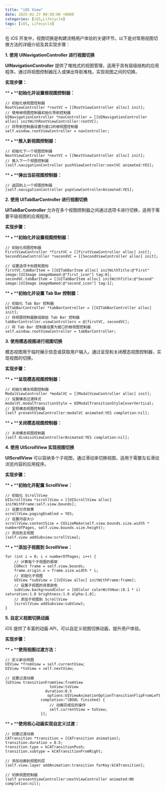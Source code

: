 ```yaml
---
title: "iOS View"
date: 2025-02-27 00:50:00 +0800
categories: [iOS,Lifecycle]
tags: [iOS, Lifecycle]
---
```

在 iOS 开发中，视图切换是构建流畅用户体验的关键环节。以下是对常用视图切换方法的详细介绍及其实现步骤：

**1. 使用 UINavigationController 进行视图切换**

**UINavigationController** 提供了堆栈式的视图管理，适用于具有层级结构的应用程序。通过将视图控制器压入或弹出导航堆栈，实现视图之间的切换。

**实现步骤：**

**	**•**	****初始化并设置根视图控制器：**

```
// 初始化根视图控制器
RootViewController *rootVC = [[RootViewController alloc] init];
// 使用根视图控制器初始化导航控制器
UINavigationController *navController = [[UINavigationController alloc] initWithRootViewController:rootVC];
// 将导航控制器设置为窗口的根视图控制器
self.window.rootViewController = navController;
```

**	**•**	****推入新视图控制器：**

```
// 初始化下一个视图控制器
NextViewController *nextVC = [[NextViewController alloc] init];
// 推入下一个视图控制器
[self.navigationController pushViewController:nextVC animated:YES];
```

**	**•**	****弹出当前视图控制器：**

```
// 返回到上一个视图控制器
[self.navigationController popViewControllerAnimated:YES];
```

**2. 使用 UITabBarController 进行视图切换**

**UITabBarController** 允许在多个视图控制器之间通过选项卡进行切换，适用于需要平级视图的应用程序。

**实现步骤：**

**	**•**	****初始化并设置视图控制器：**

```
// 初始化视图控制器
FirstViewController *firstVC = [[FirstViewController alloc] init];
SecondViewController *secondVC = [[SecondViewController alloc] init];

// 设置选项卡标题和图标
firstVC.tabBarItem = [[UITabBarItem alloc] initWithTitle:@"First" image:[UIImage imageNamed:@"first_icon"] tag:0];
secondVC.tabBarItem = [[UITabBarItem alloc] initWithTitle:@"Second" image:[UIImage imageNamed:@"second_icon"] tag:1];
```

**	**•**	****初始化并设置 Tab Bar 控制器：**

```
// 初始化 Tab Bar 控制器
UITabBarController *tabBarController = [[UITabBarController alloc] init];
// 将视图控制器数组赋给 Tab Bar 控制器
tabBarController.viewControllers = @[firstVC, secondVC];
// 将 Tab Bar 控制器设置为窗口的根视图控制器
self.window.rootViewController = tabBarController;
```

**3. 使用模态视图进行视图切换**

模态视图用于临时展示信息或获取用户输入。通过呈现和关闭模态视图控制器，实现视图的切换。

**实现步骤：**

**	**•**	****呈现模态视图控制器：**

```
// 初始化模态视图控制器
ModalViewController *modalVC = [[ModalViewController alloc] init];
// 设置模态过渡样式
modalVC.modalTransitionStyle = UIModalTransitionStyleCoverVertical;
// 呈现模态视图控制器
[self presentViewController:modalVC animated:YES completion:nil];
```

**	**•**	****关闭模态视图控制器：**

```
// 关闭模态视图控制器
[self dismissViewControllerAnimated:YES completion:nil];
```

**4. 使用 UIScrollView 实现视图切换**

**UIScrollView** 可以容纳多个子视图，通过滑动来切换视图，适用于需要左右滑动浏览内容的应用程序。

**实现步骤：**

**	**•**	****初始化并配置 ScrollView：**

```
// 初始化 ScrollView
UIScrollView *scrollView = [[UIScrollView alloc] initWithFrame:self.view.bounds];
// 设置分页效果
scrollView.pagingEnabled = YES;
// 设置内容大小
scrollView.contentSize = CGSizeMake(self.view.bounds.size.width * numberOfPages, self.view.bounds.size.height);
// 添加到主视图
[self.view addSubview:scrollView];
```

**	**•**	****添加子视图到 ScrollView：**

```
for (int i = 0; i < numberOfPages; i++) {
    // 计算每个子视图的框架
    CGRect frame = self.view.bounds;
    frame.origin.x = frame.size.width * i;
    // 初始化子视图
    UIView *subView = [[UIView alloc] initWithFrame:frame];
    // 设置子视图的背景颜色
    subView.backgroundColor = [UIColor colorWithHue:(0.1 * i) saturation:1.0 brightness:1.0 alpha:1.0];
    // 添加子视图到 ScrollView
    [scrollView addSubview:subView];
}
```

**5. 自定义视图切换动画**

iOS 提供了丰富的动画 API，可以自定义视图切换动画，提升用户体验。

**实现步骤：**

**	**•**	****使用视图过渡方法：**

```
// 定义新旧视图
UIView *fromView = self.currentView;
UIView *toView = self.nextView;

// 设置过渡动画
[UIView transitionFromView:fromView
                    toView:toView
                  duration:0.5
                   options:UIViewAnimationOptionTransitionFlipFromLeft
                completion:^(BOOL finished) {
                    // 动画完成后的操作
                    self.currentView = toView;
                }];
```

**	**•**	****使用核心动画实现自定义过渡：**

```
// 创建过渡动画
CATransition *transition = [CATransition animation];
transition.duration = 0.5;
transition.type = kCATransitionPush;
transition.subtype = kCATransitionFromRight;

// 添加动画到视图的层
[self.view.layer addAnimation:transition forKey:kCATransition];

// 切换视图控制器
[self presentViewController:nextViewController animated:NO completion:nil];
```
